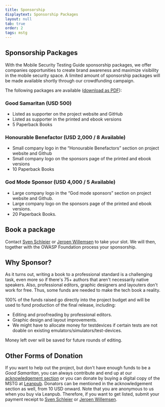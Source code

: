 ```yaml
---
title: Sponsorship
displaytext: Sponsorship Packages
layout: null
tab: true
order: 2
tags: mstg
---
```


## Sponsorship Packages

With the Mobile Security Testing Guide sponsorship packages, we offer companies opportunities to create brand awareness and maximize visibility in the mobile security space. A limited amount of sponsorship packages will be made available shortly through our crowdfunding campaign.

The following packages are available ([download as PDF](/assets/pdfs/mstg-sponsor-packages.pdf)):

### Good Samaritan (USD 500)

- Listed as supporter on the project website and GitHub
- Listed as supporter in the printed and ebook versions
- 5 Paperback Books

### Honourable Benefactor (USD 2,000 / 8 Available)

- Small company logo in the “Honourable Benefactors” section on project website and Github
- Small company logo on the sponsors page of the printed and ebook versions
- 10 Paperback Books

### God Mode Sponsor (USD 4,000 / 5 Available)

- Large company logo in the “God mode sponsors” section on project website and Github.
- Large company logo on the sponsors page of the printed and ebook versions.
- 20 Paperback Books.

## Book a package

Contact [Sven Schleier](mailto:sven.schleier@owasp.org) or [Jeroen Willemsen](mailto:jeroen.willemsen@owasp.org) to take your slot. We will then, together with the OWASP Foundation process your sponsorship.

## Why Sponsor?

As it turns out, writing a book to a professional standard is a challenging task, even more so if there's 75+ authors that aren't necessarily native speakers. Also, professional editors, graphic designers and layouters don't work for free. Thus, some funds are needed to make the tech book a reality.

100% of the funds raised go directly into the project budget and will be used to fund production of the final release, including:

- Editing and proofreading by professional editors.
- Graphic design and layout improvements.
- We might have to allocate money for testdevices if certain tests are not doable on existing emulators/simulators/test-devices.

Money left over will be saved for future rounds of editing.

## Other Forms of Donation

If you want to help out the project, but don't have enough funds to be a _Good Samaritan_, you can always contribute and end up at our [acknowledgement section](https://github.com/OWASP/owasp-mstg/blob/master/Document/0x02-Frontispiece.md#acknowledgments "MSTG acknowledgements") or you can donate by buying a digital copy of the MSTG at [Leanpub](https://leanpub.com/mobile-security-testing-guide "MSTG at Leanpub"). Donators can be mentioned in the acknowledgement section as well, from 10 USD onward. Note that you are anonymous to us when you buy via Leanpub. Therefore, if you want to get listed, submit your payment receipt to [Sven Schleier](mailto:sven.schleier@owasp.org) or [Jeroen Willemsen](mailto:jeroen.willemsen@owasp.org).
